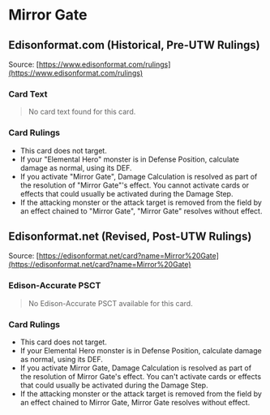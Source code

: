 # Mirror Gate

## Edisonformat.com (Historical, Pre-UTW Rulings)

Source: [https://www.edisonformat.com/rulings](https://www.edisonformat.com/rulings)

### Card Text

> No card text found for this card.

### Card Rulings

*   This card does not target.
*   If your "Elemental Hero" monster is in Defense Position, calculate damage as normal, using its DEF.
*   If you activate "Mirror Gate", Damage Calculation is resolved as part of the resolution of "Mirror Gate"'s effect. You cannot activate cards or effects that could usually be activated during the Damage Step.
*   If the attacking monster or the attack target is removed from the field by an effect chained to "Mirror Gate", "Mirror Gate" resolves without effect.

## Edisonformat.net (Revised, Post-UTW Rulings)

Source: [https://edisonformat.net/card?name=Mirror%20Gate](https://edisonformat.net/card?name=Mirror%20Gate)

### Edison-Accurate PSCT

> No Edison-Accurate PSCT available for this card.

### Card Rulings

*   This card does not target.
*   If your Elemental Hero monster is in Defense Position, calculate damage as normal, using its DEF.
*   If you activate Mirror Gate, Damage Calculation is resolved as part of the resolution of Mirror Gate's effect. You can't activate cards or effects that could usually be activated during the Damage Step.
*   If the attacking monster or the attack target is removed from the field by an effect chained to Mirror Gate, Mirror Gate resolves without effect.
            
